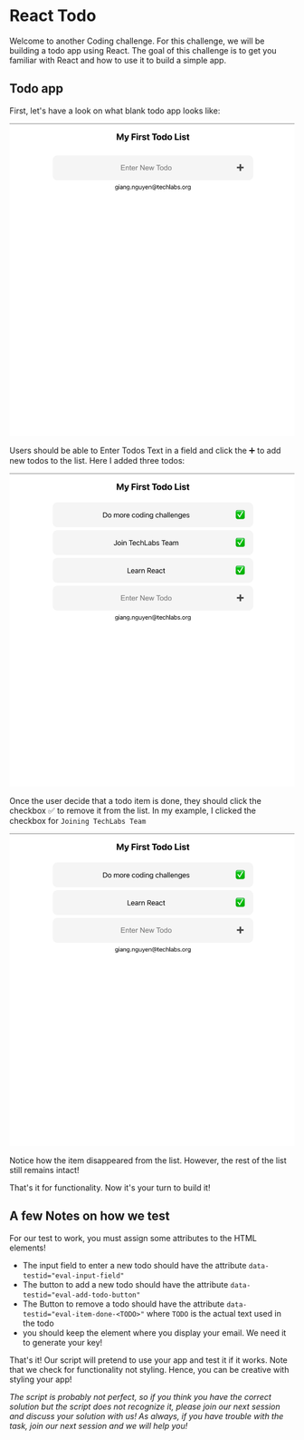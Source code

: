 # React Todo

Welcome to another Coding challenge. For this challenge, we will be building a
todo app using React. The goal of this challenge is to get you familiar with
React and how to use it to build a simple app.

## Todo app

First, let's have a look on what blank todo app looks like:

![blank](./pics/blank.png)

Users should be able to Enter Todos Text in a field and click the ➕ to add new todos
to the list. Here I added three todos:

![three](./pics/three.png)

Once the user decide that a todo item is done, they should click the checkbox
✅ to remove it from the list. In my example, I clicked the checkbox for
`Joining TechLabs Team`

![tl](./pics/tl.png)

Notice how the item disappeared from the list. However, the rest of the list
still remains intact!

That's it for functionality. Now it's your turn to build it!

## A few Notes on how we test

For our test to work, you must assign some attributes to the HTML elements!

- The input field to enter a new todo should have the attribute `data-testid="eval-input-field"`
- The button to add a new todo should have the attribute `data-testid="eval-add-todo-button"`
- The Button to remove a todo should have the attribute
`data-testid="eval-item-done-<TODO>"` where `TODO` is the actual text used in
the todo
- you should keep the element where you display your email. We need it to generate your key!
 

That's it! Our script will pretend to use your app and test it if it works. Note that we 
check for functionality not styling. Hence, you can be creative with styling your app!

*The script is probably not perfect, so if you think you have the correct
solution but the script does not recognize it, please join our next session and
discuss your solution with us! As always, if you have trouble with the task,
join our next session and we will help you!*






